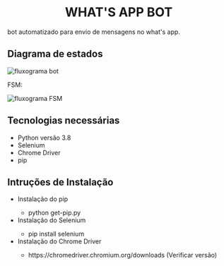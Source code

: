 
<center><h1> WHAT'S APP BOT</h1></center>
<p>
bot automatizado para envio de mensagens no what's app.
</p>

<h2>Diagrama de estados</h2>
<img src = "https://cdn.discordapp.com/attachments/644211873906032673/735574350614364230/unknown.png" alt="fluxograma bot">
<p>
FSM:
</p>
<img src = "https://cdn.discordapp.com/attachments/644211873906032673/741359786188079165/unknown.png" alt="fluxograma FSM">

<h2>Tecnologias necessárias</h2>
<ul>
  <li> Python versão 3.8</li>
  <li> Selenium </li>
  <li> Chrome Driver </li>
  <li> pip </li>
</ul>

<h2>Intruções de Instalação</h2>
<ul>
  <li>Instalação do pip </li>
  <ul>
    <li>python get-pip.py</li>
  </ul>
  
  <li>Instalação do Selenium</li>
  <ul>
    <li>pip install selenium</li>
  </ul>
  
  <li> Instalação do Chrome Driver </li>
  <ul>
    <li> https://chromedriver.chromium.org/downloads (Verificar versão)</li>
  </ul>
  
</ul>
